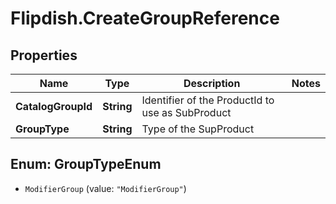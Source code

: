 # Flipdish.CreateGroupReference

## Properties
Name | Type | Description | Notes
------------ | ------------- | ------------- | -------------
**CatalogGroupId** | **String** | Identifier of the ProductId to use as SubProduct | 
**GroupType** | **String** | Type of the SupProduct | 


<a name="GroupTypeEnum"></a>
## Enum: GroupTypeEnum


* `ModifierGroup` (value: `"ModifierGroup"`)




